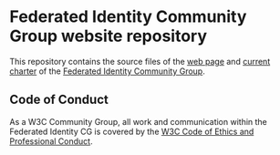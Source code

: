 # Federated Identity Community Group website repository

This repository contains the source files of the
[web page](https://fedidcg.github.io/) and
[current charter](https://github.com/fedidcg/fedidcg.github.io/blob/main/charter.md) of the
[Federated Identity Community Group](https://fedidcg.github.io/).

## Code of Conduct

As a W3C Community Group, all work and communication within the Federated Identity
CG is covered by the
[W3C Code of Ethics and Professional Conduct](https://www.w3.org/Consortium/cepc/).
 
